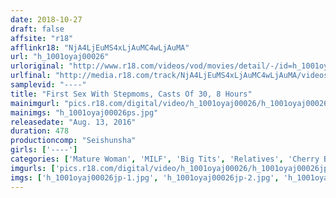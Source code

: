 ```yaml
---
date: 2018-10-27
draft: false
affsite: "r18"
afflinkr18: "NjA4LjEuMS4xLjAuMC4wLjAuMA"
url: "h_1001oyaj00026"
urloriginal: "http://www.r18.com/videos/vod/movies/detail/-/id=h_1001oyaj00026"
urlfinal: "http://media.r18.com/track/NjA4LjEuMS4xLjAuMC4wLjAuMA/videos/vod/movies/detail/-/id=h_1001oyaj00026"
samplevid: "----"
title: "First Sex With Stepmoms, Casts Of 30, 8 Hours"
mainimgurl: "pics.r18.com/digital/video/h_1001oyaj00026/h_1001oyaj00026ps.jpg"
mainimgs: "h_1001oyaj00026ps.jpg"
releasedate: "Aug. 13, 2016"
duration: 478
productioncomp: "Seishunsha"
girls: ['----']
categories: ['Mature Woman', 'MILF', 'Big Tits', 'Relatives', 'Cherry Boy', 'Over 4 Hours']
imgurls: ['pics.r18.com/digital/video/h_1001oyaj00026/h_1001oyaj00026jp-1.jpg', 'pics.r18.com/digital/video/h_1001oyaj00026/h_1001oyaj00026jp-2.jpg', 'pics.r18.com/digital/video/h_1001oyaj00026/h_1001oyaj00026jp-3.jpg', 'pics.r18.com/digital/video/h_1001oyaj00026/h_1001oyaj00026jp-4.jpg', 'pics.r18.com/digital/video/h_1001oyaj00026/h_1001oyaj00026jp-5.jpg', 'pics.r18.com/digital/video/h_1001oyaj00026/h_1001oyaj00026jp-6.jpg', 'pics.r18.com/digital/video/h_1001oyaj00026/h_1001oyaj00026jp-7.jpg', 'pics.r18.com/digital/video/h_1001oyaj00026/h_1001oyaj00026jp-8.jpg', 'pics.r18.com/digital/video/h_1001oyaj00026/h_1001oyaj00026jp-9.jpg', 'pics.r18.com/digital/video/h_1001oyaj00026/h_1001oyaj00026jp-10.jpg', 'pics.r18.com/digital/video/h_1001oyaj00026/h_1001oyaj00026jp-11.jpg', 'pics.r18.com/digital/video/h_1001oyaj00026/h_1001oyaj00026jp-12.jpg', 'pics.r18.com/digital/video/h_1001oyaj00026/h_1001oyaj00026jp-13.jpg', 'pics.r18.com/digital/video/h_1001oyaj00026/h_1001oyaj00026jp-14.jpg', 'pics.r18.com/digital/video/h_1001oyaj00026/h_1001oyaj00026jp-15.jpg', 'pics.r18.com/digital/video/h_1001oyaj00026/h_1001oyaj00026jp-16.jpg', 'pics.r18.com/digital/video/h_1001oyaj00026/h_1001oyaj00026jp-17.jpg', 'pics.r18.com/digital/video/h_1001oyaj00026/h_1001oyaj00026jp-18.jpg', 'pics.r18.com/digital/video/h_1001oyaj00026/h_1001oyaj00026jp-19.jpg', 'pics.r18.com/digital/video/h_1001oyaj00026/h_1001oyaj00026jp-20.jpg']
imgs: ['h_1001oyaj00026jp-1.jpg', 'h_1001oyaj00026jp-2.jpg', 'h_1001oyaj00026jp-3.jpg', 'h_1001oyaj00026jp-4.jpg', 'h_1001oyaj00026jp-5.jpg', 'h_1001oyaj00026jp-6.jpg', 'h_1001oyaj00026jp-7.jpg', 'h_1001oyaj00026jp-8.jpg', 'h_1001oyaj00026jp-9.jpg', 'h_1001oyaj00026jp-10.jpg', 'h_1001oyaj00026jp-11.jpg', 'h_1001oyaj00026jp-12.jpg', 'h_1001oyaj00026jp-13.jpg', 'h_1001oyaj00026jp-14.jpg', 'h_1001oyaj00026jp-15.jpg', 'h_1001oyaj00026jp-16.jpg', 'h_1001oyaj00026jp-17.jpg', 'h_1001oyaj00026jp-18.jpg', 'h_1001oyaj00026jp-19.jpg', 'h_1001oyaj00026jp-20.jpg']
---
```

